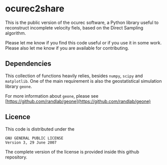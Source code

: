 # ocurec2share

This is the public version of the ocurec software, a Python library
useful to reconstruct incomplete velocity fiels, based on the Direct Sampling
algorithm.

Please let me know if you find this code useful or if you use it in
some work. Please also let me know if you are available for contributing.

## Dependencies

This collection of functions heavily relies, besides `numpy`, `scipy` and 
`matplotlib`.
One of the main requirement is also the geostatistical simulation library `geone`.

For more information
about `geone`, please see [https://github.com/randlab/geone](https://github.com/randlab/geone)


## Licence

This code is distributed under the

    GNU GENERAL PUBLIC LICENSE
    Version 3, 29 June 2007
    
The complete version of the license is provided inside this
github repository.



